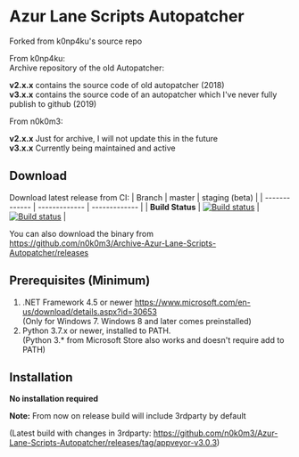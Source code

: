 # Azur Lane Scripts Autopatcher
Forked from k0np4ku's source repo

From k0np4ku:\
Archive repository of the old Autopatcher:

**v2.x.x** contains the source code of old autopatcher (2018)\
**v3.x.x** contains the source code of an autopatcher which I've never fully publish to github (2019)

From n0k0m3:

**v2.x.x** Just for archive, I will not update this in the future\
**v3.x.x** Currently being maintained and active

## Download
Download latest release from CI:
| Branch | master  | staging (beta) |
| ------------- | ------------- | ------------- |
| **Build Status** | [![Build status](https://ci.appveyor.com/api/projects/status/s805jcqqllu508ej/branch/master?svg=true)](https://ci.appveyor.com/project/minh6a/azur-lane-scripts-autopatcher-u432k/branch/master)  | [![Build status](https://ci.appveyor.com/api/projects/status/x1faear9tfgs84ej/branch/master?svg=true)](https://ci.appveyor.com/project/minh6a/azur-lane-scripts-autopatcher-kqjs7/branch/master)  | 


You can also download the binary from https://github.com/n0k0m3/Archive-Azur-Lane-Scripts-Autopatcher/releases

## Prerequisites (Minimum)
1. .NET Framework 4.5 or newer https://www.microsoft.com/en-us/download/details.aspx?id=30653 \
(Only for Windows 7. Windows 8 and later comes preinstalled)
2. Python 3.7.x or newer, installed to PATH. \
(Python 3.* from Microsoft Store also works and doesn't require add to PATH)

## Installation
**No installation required**

**Note:** From now on release build will include 3rdparty by default

(Latest build with changes in 3rdparty: https://github.com/n0k0m3/Azur-Lane-Scripts-Autopatcher/releases/tag/appveyor-v3.0.3)
